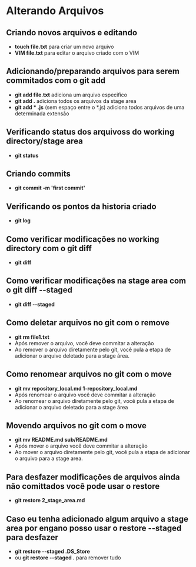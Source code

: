 # Alterando Arquivos

## Criando novos arquivos e editando

* **touch file.txt** para criar um novo arquivo
* **VIM file.txt** para editar o arquivo criado com o VIM

## Adicionando/preparando arquivos para serem commitados com o git add

* **git add file.txt**  adiciona um arquivo especifico
* **git add .** adiciona todos os arquivos da stage area
* **git add * .js** (sem espaço entre o *.js) adiciona todos arquivos de uma determinada extensão

## Verificando status dos arquivoss do working directory/stage area

* **git status**

## Criando commits

* **git commit -m 'first commit'**

## Verificando os pontos da historia criado

* **git log**

## Como verificar modificações no **working directory** com o git diff

* **git diff**

## Como verificar modificações na **stage area** com o git diff --staged

* **git diff --staged**

## Como deletar arquivos no git com o remove

* **git rm file1.txt**  
* Após remover o arquivo, você deve commitar a alteração 
* Ao remover o arquivo diretamente pelo git, você pula a etapa de adicionar o arquivo deletado para a stage área.

## Como renomear arquivos no git com o move

* **git mv repository_local.md 1-repository_local.md**
* Após renomear o arquivo você deve commitar a alteração
* Ao renomear o arquivo diretamente pelo git, você pula a etapa de adicionar o arquivo deletado para a stage área 

## Movendo arquivos no git com o move

* **git mv README.md sub/README.md**
* Após mover o arquivo você deve commitar a alteração 
* Ao mover o arquivo diretamente pelo git, você pula a etapa de adicionar o arquivo para a stage area.

## Para desfazer modificações de arquivos ainda não comittados você pode usar o restore

* **git restore 2_stage_area.md**

## Caso eu tenha adicionado algum arquivo a stage area por engano posso usar o restore --staged para desfazer

* **git restore --staged .DS_Store**
* ou **git restore --staged .** para remover tudo

